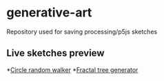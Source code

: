 # generative-art
Repository used for saving processing/p5js sketches

## Live sketches preview
*[Circle random walker](https://ljmocic.github.io/generative-art/p5/1/)
*[Fractal tree generator](https://ljmocic.github.io/generative-art/p5/1/)

